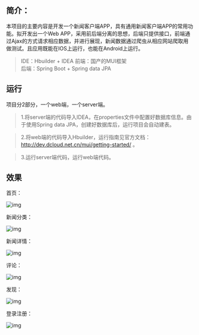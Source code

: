 简介：
---

本项目的主要内容是开发一个新闻客户端APP，具有通用新闻客户端APP的常用功能。拟开发出一个Web APP，采用前后端分离的思想，后端只提供接口，前端通过Ajax的方式请求相应数据，并进行展现，新闻数据通过爬虫从相应网站爬取用做测试。且应用既能在IOS上运行，也能在Android上运行。

> IDE：Hbuilder + IDEA 
> 前端：国产的MUI框架    
> 后端：Spring Boot + Spring data JPA

## 运行
项目分2部分，一个web端，一个server端。 
> 1.将server端的代码导入IDEA，在properties文件中配置好数据库信息。由于使用Spring data JPA，创建好数据库后，运行项目会自动建表。 

> 2.将web端的代码导入Hbuilder，运行指南见官方文档：http://dev.dcloud.net.cn/mui/getting-started/ 。

> 3.运行server端代码，运行web端代码。

效果
--

首页：

![img](https://github.com/tcxiaotudou/NewsApp/blob/master/Web/imgs/%E9%A6%96%E9%A1%B5.PNG)

新闻分类：

![img](https://github.com/tcxiaotudou/NewsApp/blob/master/Web/imgs/%E6%96%B0%E9%97%BB%E5%88%86%E7%B1%BB.PNG)

新闻详情：

![img](https://github.com/tcxiaotudou/NewsApp/blob/master/Web/imgs/%E6%96%B0%E9%97%BB%E8%AF%A6%E6%83%85.PNG)

评论：

![img](https://github.com/tcxiaotudou/NewsApp/blob/master/Web/imgs/%E8%AF%84%E8%AE%BA.PNG)

发现：

![img](https://github.com/tcxiaotudou/NewsApp/blob/master/Web/imgs/%E5%8F%91%E7%8E%B0.PNG)


登录注册：

![img](https://github.com/tcxiaotudou/NewsApp/blob/master/Web/imgs/%E7%99%BB%E5%BD%95.PNG)
